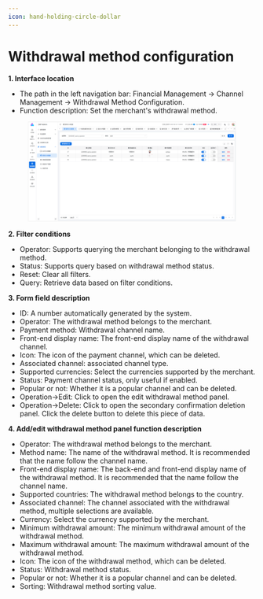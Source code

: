 ```yaml
---
icon: hand-holding-circle-dollar
---
```


# Withdrawal method configuration

**1. Interface location**

* The path in the left navigation bar: Financial Management → Channel Management → Withdrawal Method Configuration.
* Function description: Set the merchant's withdrawal method.

<figure><img src="../../.gitbook/assets/image (229).png" alt=""><figcaption></figcaption></figure>

**2. Filter conditions**

* Operator: Supports querying the merchant belonging to the withdrawal method.
* Status: Supports query based on withdrawal method status.
* Reset: Clear all filters.
* Query: Retrieve data based on filter conditions.

**3. Form field description**

* ID: A number automatically generated by the system.
* Operator: The withdrawal method belongs to the merchant.
* Payment method: Withdrawal channel name.
* Front-end display name: The front-end display name of the withdrawal channel.
* Icon: The icon of the payment channel, which can be deleted.
* Associated channel: associated channel type.
* Supported currencies: Select the currencies supported by the merchant.
* Status: Payment channel status, only useful if enabled.
* Popular or not: Whether it is a popular channel and can be deleted.
* Operation->Edit: Click to open the edit withdrawal method panel.
* Operation->Delete: Click to open the secondary confirmation deletion panel. Click the delete button to delete this piece of data.

**4. Add/edit withdrawal method panel function description**

* Operator: The withdrawal method belongs to the merchant.
* Method name: The name of the withdrawal method. It is recommended that the name follow the channel name.
* Front-end display name: The back-end and front-end display name of the withdrawal method. It is recommended that the name follow the channel name.
* Supported countries: The withdrawal method belongs to the country.
* Associated channel: The channel associated with the withdrawal method, multiple selections are available.
* Currency: Select the currency supported by the merchant.
* Minimum withdrawal amount: The minimum withdrawal amount of the withdrawal method.
* Maximum withdrawal amount: The maximum withdrawal amount of the withdrawal method.
* Icon: The icon of the withdrawal method, which can be deleted.
* Status: Withdrawal method status.
* Popular or not: Whether it is a popular channel and can be deleted.
* Sorting: Withdrawal method sorting value.
